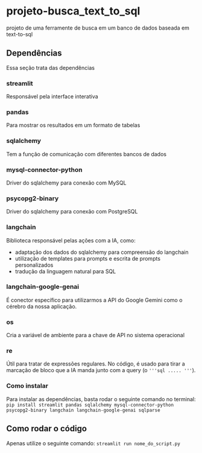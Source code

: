 # projeto-busca_text_to_sql
projeto de uma ferramente de busca em um banco de dados baseada em text-to-sql

## Dependências
Essa seção trata das dependências
### streamlit
Responsável pela interface interativa
### pandas
Para mostrar os resultados em um formato de tabelas
### sqlalchemy
Tem a função de comunicação com diferentes bancos de dados
### mysql-connector-python
Driver do sqlalchemy para conexão com MySQL
### psycopg2-binary
Driver do sqlalchemy para conexão com PostgreSQL
### langchain
Biblioteca responsável pelas ações com a IA, como:
- adaptação dos dados do sqlalchemy para compreensão do langchain
- utilização de templates para prompts e escrita de prompts personalizados
- tradução da linguagem natural para SQL
### langchain-google-genai
É conector específico para utilizarmos a API do Google Gemini como o cérebro da nossa aplicação.
### os
Cria a variável de ambiente para a chave de API no sistema operacional 
### re
Útil para tratar de expressões regulares. No código, é usado para tirar a marcação de bloco que a IA manda junto com a query (o `'''sql ..... '''`).
### Como instalar
Para instalar as dependências, basta rodar o seguinte comando no terminal:
    `pip install streamlit pandas sqlalchemy mysql-connector-python psycopg2-binary langchain langchain-google-genai sqlparse`

## Como rodar o código
Apenas utilize o seguinte comando: 
    `streamlit run nome_do_script.py`

